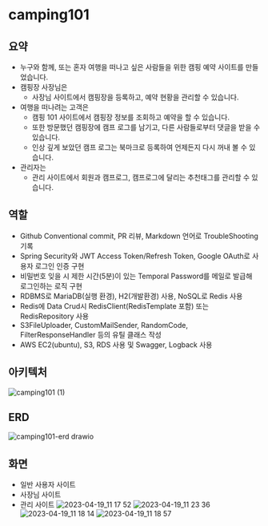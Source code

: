 # camping101

## **요약**

- 누구와 함께, 또는 혼자 여행을 떠나고 싶은 사람들을 위한 캠핑 예약 사이트를 만들었습니다.
- 캠핑장 사장님은
    - 사장님 사이트에서 캠핑장을 등록하고, 예약 현황을 관리할 수 있습니다.
- 여행을 떠나려는 고객은
    - 캠핑 101 사이트에서 캠핑장 정보를 조회하고 예약을 할 수 있습니다.
    - 또한 방문했던 캠핑장에 캠프 로그를 남기고, 다른 사람들로부터 댓글을 받을 수 있습니다.
    - 인상 깊게 보았던 캠프 로그는 북마크로 등록하여 언제든지 다시 꺼내 볼 수 있습니다.
- 관리자는
    - 관리 사이트에서 회원과 캠프로그, 캠프로그에 달리는 추천태그를 관리할 수 있습니다.

## **역할**

- Github Conventional commit, PR 리뷰, Markdown 언어로 TroubleShooting 기록
- Spring Security와 JWT Access Token/Refresh Token, Google OAuth로 사용자 로그인 인증 구현
- 비밀번호 잊을 시 제한 시간(5분)이 있는 Temporal Password를 메일로 발급해 로그인하는 로직 구현
- RDBMS로 MariaDB(실행 환경), H2(개발환경) 사용, NoSQL로 Redis 사용
- Redis에 Data Crud시 RedisClient(RedisTemplate 포함) 또는 RedisRepository 사용
- S3FileUploader, CustomMailSender, RandomCode, FilterResponseHandler 등의 유틸 클래스 작성
- AWS EC2(ubuntu), S3, RDS 사용 및 Swagger, Logback 사용

## **아키텍처**
![camping101 (1)](https://user-images.githubusercontent.com/107039546/233258746-0626705e-e72a-410b-8893-d47cd32d476b.jpg)

## ERD
![camping101-erd drawio](https://user-images.githubusercontent.com/107039546/233258713-3006d0b0-2605-41e5-88ef-426b8c0e3841.png)

## 화면

- 일반 사용자 사이트
- 사장님 사이트
- 관리 사이트
![2023-04-19_11 17 52](https://user-images.githubusercontent.com/107039546/233258782-4b54ba4e-a23b-41ad-a33f-88bdf82365bf.png)
![2023-04-19_11 23 36](https://user-images.githubusercontent.com/107039546/233258816-6327cd31-cc36-4b27-9ac6-cc225bbc3ab5.png)
![2023-04-19_11 18 14](https://user-images.githubusercontent.com/107039546/233258826-91025999-cea3-4e51-a2a2-0ca3afdcae85.png)
![2023-04-19_11 18 57](https://user-images.githubusercontent.com/107039546/233258832-cb0bb60e-8aaa-4c2f-bdcc-97c707f4e90c.png)


